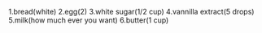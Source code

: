 1.bread(white)
2.egg(2)
3.white sugar(1/2 cup)
4.vannilla extract(5 drops)
5.milk(how much ever you want)
6.butter(1 cup)